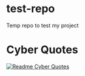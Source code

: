 # test-repo
Temp repo to test my project


# Cyber Quotes

[![Readme Cyber Quotes](https://github-readme-cyber-quotes.vercel.app/api?type=horizontal&theme=dark)](https://github.com/hackelite01/github-readme-cyber-quotes)
